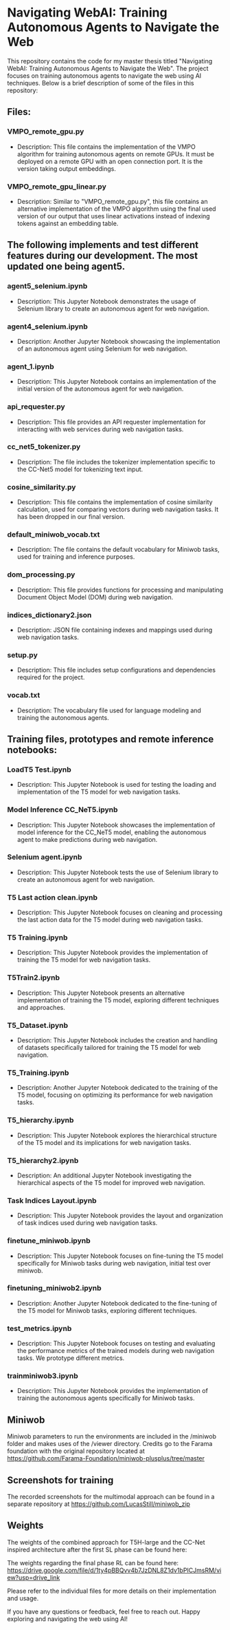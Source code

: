 # Navigating WebAI: Training Autonomous Agents to Navigate the Web

This repository contains the code for my master thesis titled "Navigating WebAI: Training Autonomous Agents to Navigate the Web". The project focuses on training autonomous agents to navigate the web using AI techniques. Below is a brief description of some of the files in this repository:

## Files:

### VMPO_remote_gpu.py
- Description: This file contains the implementation of the VMPO algorithm for training autonomous agents on remote GPUs. It must be deployed on a remote GPU with an open connection port. It is the version taking output embeddings.

### VMPO_remote_gpu_linear.py
- Description: Similar to "VMPO_remote_gpu.py", this file contains an alternative implementation of the VMPO algorithm using the final used version of our output that uses linear activations instead of indexing tokens against an embedding table.

## The following implements and test different features during our development. The most updated one being agent5.
### agent5_selenium.ipynb
- Description: This Jupyter Notebook demonstrates the usage of Selenium library to create an autonomous agent for web navigation.

### agent4_selenium.ipynb
- Description: Another Jupyter Notebook showcasing the implementation of an autonomous agent using Selenium for web navigation.

### agent_1.ipynb
- Description: This Jupyter Notebook contains an implementation of the initial version of the autonomous agent for web navigation.

### api_requester.py
- Description: This file provides an API requester implementation for interacting with web services during web navigation tasks.

### cc_net5_tokenizer.py
- Description: The file includes the tokenizer implementation specific to the CC-Net5 model for tokenizing text input.

### cosine_similarity.py
- Description: This file contains the implementation of cosine similarity calculation, used for comparing vectors during web navigation tasks. It has been dropped in our final version.

### default_miniwob_vocab.txt
- Description: The file contains the default vocabulary for Miniwob tasks, used for training and inference purposes.

### dom_processing.py
- Description: This file provides functions for processing and manipulating Document Object Model (DOM) during web navigation.

### indices_dictionary2.json
- Description: JSON file containing indexes and mappings used during web navigation tasks.

### setup.py
- Description: This file includes setup configurations and dependencies required for the project.

### vocab.txt
- Description: The vocabulary file used for language modeling and training the autonomous agents.




## Training files, prototypes and remote inference notebooks:

### LoadT5 Test.ipynb
- Description: This Jupyter Notebook is used for testing the loading and implementation of the T5 model for web navigation tasks.

### Model Inference CC_NeT5.ipynb
- Description: This Jupyter Notebook showcases the implementation of model inference for the CC_NeT5 model, enabling the autonomous agent to make predictions during web navigation.

### Selenium agent.ipynb
- Description: This Jupyter Notebook tests the use of Selenium library to create an autonomous agent for web navigation.

### T5 Last action clean.ipynb
- Description: This Jupyter Notebook focuses on cleaning and processing the last action data for the T5 model during web navigation tasks.

### T5 Training.ipynb
- Description: This Jupyter Notebook provides the implementation of training the T5 model for web navigation tasks.

### T5Train2.ipynb
- Description: This Jupyter Notebook presents an alternative implementation of training the T5 model, exploring different techniques and approaches.

### T5_Dataset.ipynb
- Description: This Jupyter Notebook includes the creation and handling of datasets specifically tailored for training the T5 model for web navigation.

### T5_Training.ipynb
- Description: Another Jupyter Notebook dedicated to the training of the T5 model, focusing on optimizing its performance for web navigation tasks.

### T5_hierarchy.ipynb
- Description: This Jupyter Notebook explores the hierarchical structure of the T5 model and its implications for web navigation tasks.

### T5_hierarchy2.ipynb
- Description: An additional Jupyter Notebook investigating the hierarchical aspects of the T5 model for improved web navigation.

### Task Indices Layout.ipynb
- Description: This Jupyter Notebook provides the layout and organization of task indices used during web navigation tasks.

### finetune_miniwob.ipynb
- Description: This Jupyter Notebook focuses on fine-tuning the T5 model specifically for Miniwob tasks during web navigation, initial test over miniwob.

### finetuning_miniwob2.ipynb
- Description: Another Jupyter Notebook dedicated to the fine-tuning of the T5 model for Miniwob tasks, exploring different techniques.

### test_metrics.ipynb
- Description: This Jupyter Notebook focuses on testing and evaluating the performance metrics of the trained models during web navigation tasks. We prototype different metrics.

### trainminiwob3.ipynb
- Description: This Jupyter Notebook provides the implementation of training the autonomous agents specifically for Miniwob tasks.

## Miniwob
Miniwob parameters to run the environments are included in the /miniwob folder and makes uses of the /viewer directory. Credits go to the Farama foundation with the original repository located at https://github.com/Farama-Foundation/miniwob-plusplus/tree/master 

## Screenshots for training
The recorded screenshots for the multimodal approach can be found in a separate repository at https://github.com/LucasStill/miniwob_zip

## Weights
The weights of the combined approach for T5H-large and the CC-Net inspired architecture after the first SL phase can be found here: 

The weights regarding the final phase RL can be found here: https://drive.google.com/file/d/1ty4pBBQvv4b7JzDNL8Z1dv1bPICJmsRM/view?usp=drive_link


Please refer to the individual files for more details on their implementation and usage.

If you have any questions or feedback, feel free to reach out. Happy exploring and navigating the web using AI!

